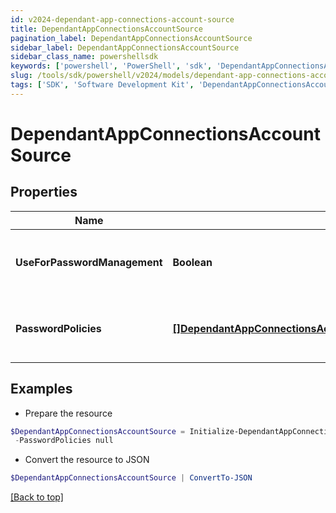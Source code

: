 ```yaml
---
id: v2024-dependant-app-connections-account-source
title: DependantAppConnectionsAccountSource
pagination_label: DependantAppConnectionsAccountSource
sidebar_label: DependantAppConnectionsAccountSource
sidebar_class_name: powershellsdk
keywords: ['powershell', 'PowerShell', 'sdk', 'DependantAppConnectionsAccountSource', 'V2024DependantAppConnectionsAccountSource'] 
slug: /tools/sdk/powershell/v2024/models/dependant-app-connections-account-source
tags: ['SDK', 'Software Development Kit', 'DependantAppConnectionsAccountSource', 'V2024DependantAppConnectionsAccountSource']
---
```



# DependantAppConnectionsAccountSource

## Properties

Name | Type | Description | Notes
------------ | ------------- | ------------- | -------------
**UseForPasswordManagement** | **Boolean** | Use this Account Source for password management | [optional] [default to $false]
**PasswordPolicies** | [**[]DependantAppConnectionsAccountSourcePasswordPoliciesInner**](dependant-app-connections-account-source-password-policies-inner) | A list of Password Policies for this Account Source | [optional] 

## Examples

- Prepare the resource
```powershell
$DependantAppConnectionsAccountSource = Initialize-DependantAppConnectionsAccountSource  -UseForPasswordManagement false `
 -PasswordPolicies null
```

- Convert the resource to JSON
```powershell
$DependantAppConnectionsAccountSource | ConvertTo-JSON
```


[[Back to top]](#) 

